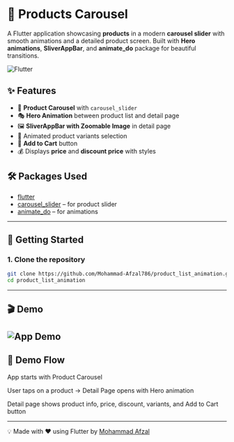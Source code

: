 # 🛒  Products Carousel 

A Flutter application showcasing **products** in a modern **carousel slider** with smooth animations and a detailed product screen. Built with **Hero animations**, **SliverAppBar**, and **animate_do** package for beautiful transitions.

![Flutter](https://img.shields.io/badge/Flutter-Framework-blue?logo=flutter)

## ✨ Features

- 📌 **Product Carousel** with `carousel_slider`  
- 🎭 **Hero Animation** between product list and detail page  
- 🖼 **SliverAppBar with Zoomable Image** in detail page  
- 🎨 Animated product variants selection  
- 🛒 **Add to Cart** button  
- 💰 Displays **price** and **discount price** with styles  



## 🛠 Packages Used

- [flutter](https://flutter.dev)  
- [carousel_slider](https://pub.dev/packages/carousel_slider) – for product slider  
- [animate_do](https://pub.dev/packages/animate_do) – for animations  

---
## 🚀 Getting Started

### 1. Clone the repository
```bash
git clone https://github.com/Mohammad-Afzal786/product_list_animation.git
cd product_list_animation
```
---
## 🎬 Demo

![App Demo](assets/demo.gif)
---
## 📱 Demo Flow

App starts with Product Carousel

User taps on a product → Detail Page opens with Hero animation

Detail page shows product info, price, discount, variants, and Add to Cart button



---

💡 Made with ❤️ using Flutter by [Mohammad Afzal](https://github.com/Mohammad-Afzal786)